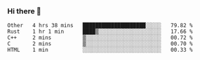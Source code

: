 ### Hi there 👋

<!--
**WShiBin/WShiBin** is a ✨ _special_ ✨ repository because its `README.md` (this file) appears on your GitHub profile.

Here are some ideas to get you started:

- 🔭 I’m currently working on ...
- 🌱 I’m currently learning ...
- 👯 I’m looking to collaborate on ...
- 🤔 I’m looking for help with ...
- 💬 Ask me about ...
- 📫 How to reach me: ...
- 😄 Pronouns: ...
- ⚡ Fun fact: ...
-->

<!--START_SECTION:waka-->
```text
Other   4 hrs 38 mins   ████████████████████░░░░░   79.82 % 
Rust    1 hr 1 min      ████▒░░░░░░░░░░░░░░░░░░░░   17.66 % 
C++     2 mins          ▒░░░░░░░░░░░░░░░░░░░░░░░░   00.72 % 
C       2 mins          ▒░░░░░░░░░░░░░░░░░░░░░░░░   00.70 % 
HTML    1 min           ░░░░░░░░░░░░░░░░░░░░░░░░░   00.33 % 
```
<!--END_SECTION:waka-->
